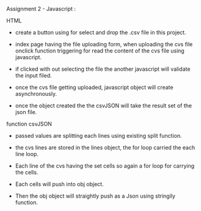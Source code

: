 Assignment 2 - Javascript :

HTML

* create a button using for select and drop the .csv file in this project.

* index page having the file uploading form, when uploading the cvs file onclick function triggering for read the content of the cvs file using javascript.
* if clicked with out selecting the file the another javascript will validate the input filed.

* once the cvs file getting uploaded, javascript object will create asynchronously. 
* once the object created the the csvJSON will take the result set of the json file.

function csvJSON

* passed values are splitting each lines using existing split function.

* the cvs lines are stored in the lines object, the for loop carried the each line loop.

* Each line of the cvs having the set cells so again a for loop for carrying the cells.

* Each cells will push into obj object.

* Then the obj object will straightly push as a Json using stringily function.
